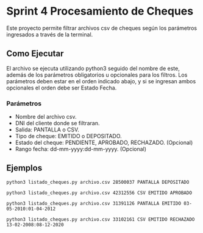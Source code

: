 # Sprint 4 Procesamiento de Cheques
Este proyecto permite filtrar archivos csv de cheques según los parámetros ingresados a través de la terminal.

## Como Ejecutar
El archivo se ejecuta utilizando python3 seguido del nombre de este, además de los parámetros obligatorios u opcionales para los filtros.
Los parámetros deben estar en el orden indicado abajo, y si se ingresan ambos opcionales el orden debe ser Estado Fecha.

### Parámetros
- Nombre del archivo csv.
- DNI del cliente donde se filtraran.
- Salida: PANTALLA o CSV.
- Tipo de cheque: EMITIDO o DEPOSITADO.
- Estado del cheque: PENDIENTE, APROBADO, RECHAZADO. (Opcional)
- Rango fecha: dd-mm-yyyy:dd-mm-yyyy. (Opcional)

## Ejemplos
```
python3 listado_cheques.py archivo.csv 28500037 PANTALLA DEPOSITADO
```
```
python3 listado_cheques.py archivo.csv 42312556 CSV EMITIDO APROBADO
```
```
python3 listado_cheques.py archivo.csv 31391126 PANTALLA EMITIDO 03-05-2010:01-04-2012
```
```
python3 listado_cheques.py archivo.csv 33102161 CSV EMITIDO RECHAZADO 13-02-2008:08-12-2020
```
